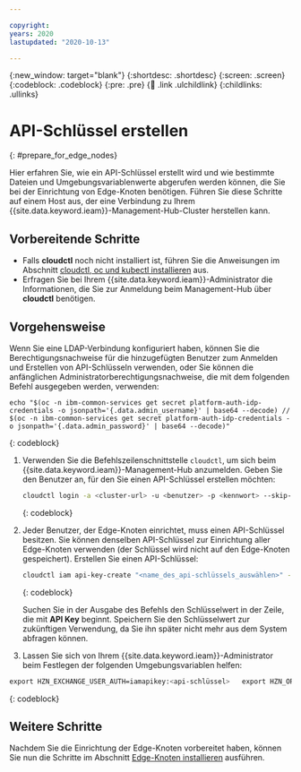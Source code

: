 ```yaml
---

copyright:
years: 2020
lastupdated: "2020-10-13"

---
```


{:new_window: target="blank"}
{:shortdesc: .shortdesc}
{:screen: .screen}
{:codeblock: .codeblock}
{:pre: .pre}
{:child: .link .ulchildlink}
{:childlinks: .ullinks}

# API-Schlüssel erstellen
{: #prepare_for_edge_nodes}

Hier erfahren Sie, wie ein API-Schlüssel erstellt wird und wie bestimmte Dateien und Umgebungsvariablenwerte abgerufen werden können, die Sie bei der Einrichtung von Edge-Knoten benötigen. Führen Sie diese Schritte auf einem Host aus, der eine Verbindung zu Ihrem {{site.data.keyword.ieam}}-Management-Hub-Cluster herstellen kann.

## Vorbereitende Schritte

* Falls **cloudctl** noch nicht installiert ist, führen Sie die Anweisungen im Abschnitt  [cloudctl, oc und kubectl installieren](../cli/cloudctl_oc_cli.md) aus.
* Erfragen Sie bei Ihrem {{site.data.keyword.ieam}}-Administrator die Informationen, die Sie zur Anmeldung beim Management-Hub über **cloudctl** benötigen.

## Vorgehensweise

Wenn Sie eine LDAP-Verbindung konfiguriert haben, können Sie die Berechtigungsnachweise für die hinzugefügten Benutzer zum Anmelden und Erstellen von API-Schlüsseln verwenden, oder Sie können die anfänglichen Administratorberechtigungsnachweise, die mit dem folgenden Befehl ausgegeben werden, verwenden:
```
echo "$(oc -n ibm-common-services get secret platform-auth-idp-credentials -o jsonpath='{.data.admin_username}' | base64 --decode) // $(oc -n ibm-common-services get secret platform-auth-idp-credentials -o jsonpath='{.data.admin_password}' | base64 --decode)"
```
{: codeblock}

1. Verwenden Sie die Befehlszeilenschnittstelle `cloudctl`, um sich beim {{site.data.keyword.ieam}}-Management-Hub anzumelden. Geben Sie den Benutzer an, für den Sie einen API-Schlüssel erstellen möchten:

   ```bash
   cloudctl login -a <cluster-url> -u <benutzer> -p <kennwort> --skip-ssl-validation
   ```
   {: codeblock}

2. Jeder Benutzer, der Edge-Knoten einrichtet, muss einen API-Schlüssel besitzen. Sie können denselben API-Schlüssel zur Einrichtung aller Edge-Knoten verwenden (der Schlüssel wird nicht auf den Edge-Knoten gespeichert). Erstellen Sie einen API-Schlüssel:

   ```bash
   cloudctl iam api-key-create "<name_des_api-schlüssels_auswählen>" -d "<beschreibung_des_api-schlüssels_auswählen>"
   ```
   {: codeblock}

   Suchen Sie in der Ausgabe des Befehls den Schlüsselwert in der Zeile, die mit **API Key** beginnt. Speichern Sie den Schlüsselwert zur zukünftigen Verwendung, da Sie ihn später nicht mehr aus dem System abfragen können.

3. Lassen Sie sich von Ihrem {{site.data.keyword.ieam}}-Administrator beim Festlegen der folgenden Umgebungsvariablen helfen:

  ```bash
  export HZN_EXCHANGE_USER_AUTH=iamapikey:<api-schlüssel>   export HZN_ORG_ID=<ihre_exchange-organisation>   mgmtHubIngress=$(oc get cm management-ingress-ibmcloud-cluster-info -o jsonpath='{.data.cluster_ca_domain}')   export HZN_FSS_CSSURL=https://$mgmtHubIngress/edge-css/   echo "export HZN_FSS_CSSURL=$HZN_FSS_CSSURL"
  ```
  {: codeblock}

## Weitere Schritte

Nachdem Sie die Einrichtung der Edge-Knoten vorbereitet haben, können Sie nun die Schritte im Abschnitt  [Edge-Knoten installieren](../installing/installing_edge_nodes.md) ausführen.

